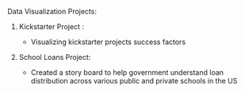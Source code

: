 Data Visualization Projects:
1. Kickstarter Project :
    - Visualizing kickstarter projects success factors


2. School Loans Project:
    - Created a story board  to help government understand loan distribution across various public and private schools in the US
